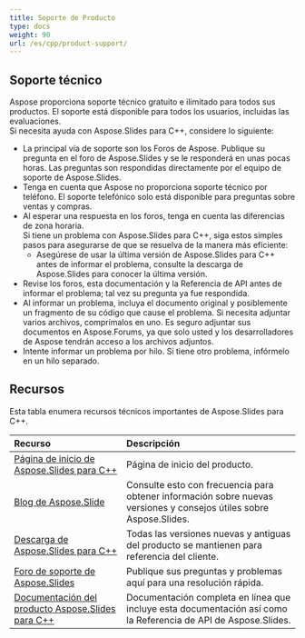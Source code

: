```yaml
---
title: Soporte de Producto
type: docs
weight: 90
url: /es/cpp/product-support/
---
```


## **Soporte técnico**
Aspose proporciona soporte técnico gratuito e ilimitado para todos sus productos. El soporte está disponible para todos los usuarios, incluidas las evaluaciones.  
Si necesita ayuda con Aspose.Slides para C++, considere lo siguiente:

- La principal vía de soporte son los Foros de Aspose. Publique su pregunta en el foro de Aspose.Slides y se le responderá en unas pocas horas. Las preguntas son respondidas directamente por el equipo de soporte de Aspose.Slides.
- Tenga en cuenta que Aspose no proporciona soporte técnico por teléfono. El soporte telefónico solo está disponible para preguntas sobre ventas y compras.
- Al esperar una respuesta en los foros, tenga en cuenta las diferencias de zona horaria.  
Si tiene un problema con Aspose.Slides para C++, siga estos simples pasos para asegurarse de que se resuelva de la manera más eficiente:
  - Asegúrese de usar la última versión de Aspose.Slides para C++ antes de informar el problema, consulte la descarga de Aspose.Slides para conocer la última versión.
- Revise los foros, esta documentación y la Referencia de API antes de informar el problema; tal vez su pregunta ya fue respondida.
- Al informar un problema, incluya el documento original y posiblemente un fragmento de su código que cause el problema. Si necesita adjuntar varios archivos, comprímalos en uno. Es seguro adjuntar sus documentos en Aspose.Forums, ya que solo usted y los desarrolladores de Aspose tendrán acceso a los archivos adjuntos.
- Intente informar un problema por hilo. Si tiene otro problema, infórmelo en un hilo separado.

## **Recursos**
Esta tabla enumera recursos técnicos importantes de Aspose.Slides para C++.

|**Recurso**|**Descripción**|
| :- | :- |
|[Página de inicio de Aspose.Slides para C++](https://products.aspose.com/slides/cpp/)|Página de inicio del producto.|
|[Blog de Aspose.Slide](https://blog.aspose.com/category/slides/)|Consulte esto con frecuencia para obtener información sobre nuevas versiones y consejos útiles sobre Aspose.Slides.|
|[Descarga de Aspose.Slides para C++](https://downloads.aspose.com/slides/cpp)|Todas las versiones nuevas y antiguas del producto se mantienen para referencia del cliente.|
|[Foro de soporte de Aspose.Slides](https://forum.aspose.com/c/slides/11)|Publique sus preguntas y problemas aquí para una resolución rápida.|
|[Documentación del producto Aspose.Slides para C++](/slides/es/cpp/)|Documentación completa en línea que incluye esta documentación así como la Referencia de API de Aspose.Slides.|